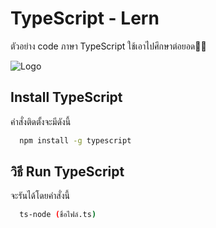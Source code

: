
# TypeScript - Lern

ตัวอย่าง code ภาษา TypeScript ใช้เอาไปศึกษาต่อยอด👨‍💻


![Logo](https://cdn.discordapp.com/attachments/934992583162212412/1039915562597355631/61b9153eb634b409537f05d3_TypeScript_logo.png)


## Install TypeScript

คำสั่งติดตั้งจะมีดังนี้

```bash
  npm install -g typescript
```
    
## วิธี Run TypeScript

จะรันได้โดยคำสั่งนี้

```bash
  ts-node (ชื่อไฟล์.ts)
```

